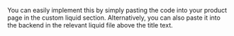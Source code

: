 You can easily implement this by simply pasting the code into your product page in the custom liquid section. Alternatively, you can also paste it into the backend in the relevant liquid file above the title text.
